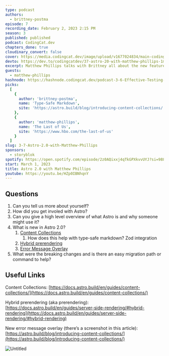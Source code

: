 ```yaml
---
type: podcast
authors:
  - brittney-postma
episode: 7
recording_date: February 2, 2023 2:15 PM
season: 3
published: published
podcast: CodingCat.dev
chapters_done: true
cloudinary_convert: false
cover: https://media.codingcat.dev/image/upload/v1677024834/main-codingcatdev-photo/Astro-2.0-with-Matthew-Phillips.jpg
devto: https://dev.to/codingcatdev/37-astro-20-with-matthew-phillips-1m4k
excerpt: Matthew Phillips talks with Brittney all about the new features in Astro 2.0.
guests:
  - matthew-phillips
hashnode: https://hashnode.codingcat.dev/podcast-3-6-Effective-Testing-using-Cypress.io
picks:
  [
    {
      author: 'brittney-postma',
      name: 'Type-Safe Markdown',
      site: 'https://astro.build/blog/introducing-content-collections/'
    },
    {
      author: 'matthew-phillips',
      name: 'The Last of Us',
      site: 'https://www.hbo.com/the-last-of-us'
    }
  ]
slug: 3-7-Astro-2.0-with-Matthew-Phillips
sponsors:
  - storyblok
spotify: https://open.spotify.com/episode/2z0AQixxj4qTkGPXkvvUYJ?si=9889cdce30cf4dfd
start: March 1, 2023
title: Astro 2.0 with Matthew Phillips
youtube: https://youtu.be/HZp0IBNhqnY
---
```


## Questions

1. Can you tell us more about yourself?
2. How did you get involed with Astro?
3. Can you give a high level overview of what Astro is and why someone might use it?
4. What is new in Astro 2.0?
   1. [Content Collections](https://docs.astro.build/en/guides/content-collections/)
      1. How does this help with type-safe markdown? Zod integration
   2. [Hybrid prerendering](https://docs.astro.build/en/guides/server-side-rendering/#hybrid-rendering)
   3. [Error Message Overlay](https://astro.build/blog/introducing-content-collections/)
5. What were the breaking changes and is there an easy migration path or command to help?

## Useful Links

Content Collections: [https://docs.astro.build/en/guides/content-collections/](https://docs.astro.build/en/guides/content-collections/)

Hybrid prerendering (aka prerendering): [https://docs.astro.build/en/guides/server-side-rendering/#hybrid-rendering](https://docs.astro.build/en/guides/server-side-rendering/#hybrid-rendering)

New error message overlay (there’s a screenshot in this article): [https://astro.build/blog/introducing-content-collections/](https://astro.build/blog/introducing-content-collections/)

![Untitled](https://media.codingcat.dev/image/upload/v1677025274/main-codingcatdev-photo/3fd12f7f-2299-4c55-b2d2-198254fd4418.png)
